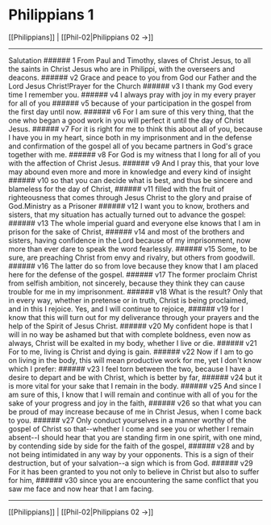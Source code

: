 # Philippians 1

[[Philippians]] | [[Phil-02|Philippians 02 →]]
***

Salutation ###### 1 From Paul and Timothy, slaves of Christ Jesus, to all the saints in Christ Jesus who are in Philippi, with the overseers and deacons. ###### v2 Grace and peace to you from God our Father and the Lord Jesus Christ!Prayer for the Church ###### v3 I thank my God every time I remember you. ###### v4 I always pray with joy in my every prayer for all of you ###### v5 because of your participation in the gospel from the first day until now. ###### v6 For I am sure of this very thing, that the one who began a good work in you will perfect it until the day of Christ Jesus. ###### v7 For it is right for me to think this about all of you, because I have you in my heart, since both in my imprisonment and in the defense and confirmation of the gospel all of you became partners in God's grace together with me. ###### v8 For God is my witness that I long for all of you with the affection of Christ Jesus. ###### v9 And I pray this, that your love may abound even more and more in knowledge and every kind of insight ###### v10 so that you can decide what is best, and thus be sincere and blameless for the day of Christ, ###### v11 filled with the fruit of righteousness that comes through Jesus Christ to the glory and praise of God.Ministry as a Prisoner ###### v12 I want you to know, brothers and sisters, that my situation has actually turned out to advance the gospel: ###### v13 The whole imperial guard and everyone else knows that I am in prison for the sake of Christ, ###### v14 and most of the brothers and sisters, having confidence in the Lord because of my imprisonment, now more than ever dare to speak the word fearlessly. ###### v15 Some, to be sure, are preaching Christ from envy and rivalry, but others from goodwill. ###### v16 The latter do so from love because they know that I am placed here for the defense of the gospel. ###### v17 The former proclaim Christ from selfish ambition, not sincerely, because they think they can cause trouble for me in my imprisonment. ###### v18 What is the result? Only that in every way, whether in pretense or in truth, Christ is being proclaimed, and in this I rejoice. Yes, and I will continue to rejoice, ###### v19 for I know that this will turn out for my deliverance through your prayers and the help of the Spirit of Jesus Christ. ###### v20 My confident hope is that I will in no way be ashamed but that with complete boldness, even now as always, Christ will be exalted in my body, whether I live or die. ###### v21 For to me, living is Christ and dying is gain. ###### v22 Now if I am to go on living in the body, this will mean productive work for me, yet I don't know which I prefer: ###### v23 I feel torn between the two, because I have a desire to depart and be with Christ, which is better by far, ###### v24 but it is more vital for your sake that I remain in the body. ###### v25 And since I am sure of this, I know that I will remain and continue with all of you for the sake of your progress and joy in the faith, ###### v26 so that what you can be proud of may increase because of me in Christ Jesus, when I come back to you. ###### v27 Only conduct yourselves in a manner worthy of the gospel of Christ so that--whether I come and see you or whether I remain absent--I should hear that you are standing firm in one spirit, with one mind, by contending side by side for the faith of the gospel, ###### v28 and by not being intimidated in any way by your opponents. This is a sign of their destruction, but of your salvation--a sign which is from God. ###### v29 For it has been granted to you not only to believe in Christ but also to suffer for him, ###### v30 since you are encountering the same conflict that you saw me face and now hear that I am facing.

***
[[Philippians]] | [[Phil-02|Philippians 02 →]]
